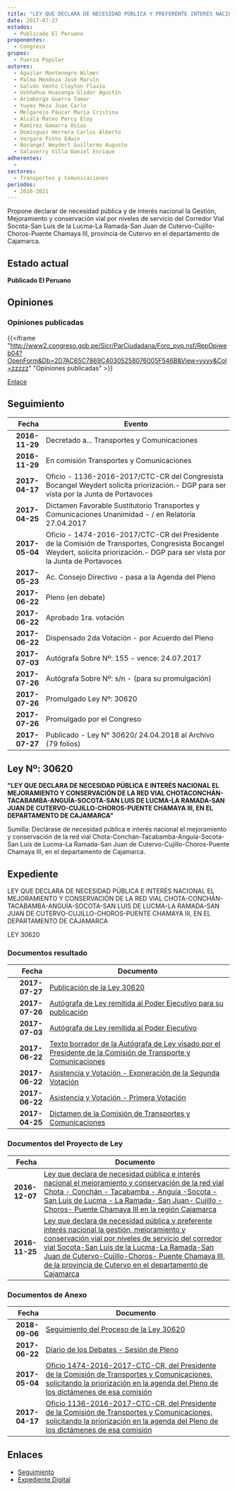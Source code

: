 ```yaml
---
title: "LEY QUE DECLARA DE NECESIDAD PÚBLICA Y PREFERENTE INTERÉS NACIONAL LA GESTIÓN, MEJORAMIENTO Y CONSERVACIÓN VIAL POR NIVELES DE SERVICIO DEL CORREDOR VIAL SOCOTA-SAN LUIS DE LA LUCMA-LA RAMADA-SAN JUAN DE CUTERVO-CUJILLO-CHOROS-PUENTE CHAMAYA III, PROVINCIA DE CUTERVO EN EL DEPARTAMENTO DE CAJAMARCA."
date: 2017-07-27
estados: 
  - Publicado El Peruano
proponentes: 
  - Congreso
grupos: 
  - Fuerza Popular
autores: 
  - Aguilar Montenegro Wilmer
  - Palma Mendoza José Marvín
  - Galván Vento Clayton Flavio
  - Ushñahua Huasanga Glider Agustín
  - Arimborgo Guerra Tamar
  - Yuyes Meza Juan Carlo
  - Melgarejo Páucar María Cristina
  - Alcalá Mateo Percy Eloy
  - Ramírez Gamarra Osías
  - Domínguez Herrera Carlos Alberto
  - Vergara Pinto Edwin
  - Bocangel Weydert Guillermo Augusto
  - Salaverry Villa Daniel Enrique
adherentes: 
  - 
sectores: 
  - Transportes y Comunicaciones
periodos: 
  - 2016-2021
---
```


Propone declarar de necesidad pública y de interés nacional la Gestión, Mejoramiento y conservación vial por niveles de servicio del Corredor Vial Socota-San Luis de la Lucma-La Ramada-San Juan de Cutervo-Cujillo-Choros-Puente Chamaya III, provincia de Cutervo en el departamento de Cajamarca.


## Estado actual

**Publicado El Peruano**

## Opiniones

### Opiniones publicadas

{{<iframe "http://www2.congreso.gob.pe/Sicr/ParCiudadana/Foro_pvp.nsf/RepOpiweb04?OpenForm&Db=2D7AC65C7869C40305258076005F546B&View=yyyy&Col=zzzzz" "Opiniones publicadas" >}}

[Enlace](http://www2.congreso.gob.pe/Sicr/ParCiudadana/Foro_pvp.nsf/RepOpiweb04?OpenForm&Db=2D7AC65C7869C40305258076005F546B&View=yyyy&Col=zzzzz)

## Seguimiento

| Fecha | Evento |
|------:|--------|
| **2016-11-29** | Decretado a... Transportes y Comunicaciones|
| **2016-11-29** | En comisión Transportes y Comunicaciones|
| **2017-04-17** | Oficio - 1136-2016-2017/CTC-CR del Congresista Bocangel Weydert solicita priorización.- DGP para ser vista por la Junta de Portavoces|
| **2017-04-25** | Dictamen Favorable Sustitutorio Transportes y Comunicaciones Unanimidad - / en Relatoría 27.04.2017|
| **2017-05-04** | Oficio - 1474-2016-2017/CTC-CR del Presidente de la Comisión de Transportes, Congresista Bocangel Weydert, solicita priorización.- DGP para ser vista por la Junta de Portavoces|
| **2017-05-23** | Ac. Consejo Directivo - pasa a la Agenda del Pleno|
| **2017-06-22** | Pleno (en debate)|
| **2017-06-22** | Aprobado 1ra. votación|
| **2017-06-22** | Dispensado 2da Votación - por Acuerdo del Pleno|
| **2017-07-03** | Autógrafa Sobre Nº: 155 - vence: 24.07.2017|
| **2017-07-26** | Autógrafa Sobre Nº: s/n - (para su promulgación)|
| **2017-07-26** | Promulgado Ley Nº: 30620|
| **2017-07-26** | Promulgado por el Congreso|
| **2017-07-27** | Publicado - Ley N° 30620/ 24.04.2018 al Archivo (79 folios)|

## Ley Nº: 30620

**"LEY QUE DECLARA DE NECESIDAD PÚBLICA E INTERÉS NACIONAL EL MEJORAMIENTO Y CONSERVACIÓN DE LA RED VIAL CHOTACONCHÁN-TACABAMBA-ANGUÍA-SOCOTA-SAN LUIS DE LUCMA-LA RAMADA-SAN JUAN DE CUTERVO-CUJILLO-CHOROS-PUENTE CHAMAYA III, EN EL DEPARTAMENTO DE CAJAMARCA"**

Sumilla: Declárase de necesidad pública e interés nacional el mejoramiento y conservación de la red vial Chota-Conchán-Tacabamba-Anguía-Socota-San Luis de Lucma-La Ramada-San Juan de Cutervo-Cujillo-Choros-Puente Chamaya III, en el departamento de Cajamarca.


## Expediente

LEY QUE DECLARA DE NECESIDAD PÚBLICA E INTERÉS NACIONAL EL MEJORAMIENTO Y CONSERVACIÓN DE LA RED VIAL CHOTA-CONCHÁN-TACABAMBA-ANGUÍA-SOCOTA-SAN LUIS DE LUCMA-LA RAMADA-SAN JUAN DE CUTERVO-CUJILLO-CHOROS-PUENTE CHAMAYA III, EN EL DEPARTAMENTO DE CAJAMARCA

LEY 30620


### Documentos resultado

| Fecha | Documento |
|------:|--------|
| **2017-07-27** | [Publicación de la Ley 30620](http://www.leyes.congreso.gob.pe/Documentos/2016_2021/ADLP/Normas_Legales/30620-LEY.pdf) |
| **2017-07-26** | [Autógrafa de Ley remitida al Poder Ejecutivo para su publicación](http://www.leyes.congreso.gob.pe/Documentos/2016_2021/ADLP/Texto_Aprobado/AU0068520170726.pdf) |
| **2017-07-03** | [Autógrafa de Ley remitida al Poder Ejecutivo](http://www.leyes.congreso.gob.pe/Documentos/2016_2021/Autografas/Ley_y_de_Resolucion_Legislativa/AU0068520170703.PDF) |
| **2017-06-22** | [Texto borrador de la Autógrafa de Ley visado por el Presidente de la Comisión de Transporte y Comunicaciones](http://www.leyes.congreso.gob.pe/Documentos/2016_2021/Texto_Borrador_de_Autografa/BAU0068520170622.pdf) |
| **2017-06-22** | [Asistencia y Votación - Exoneración de la Segunda Votación](http://www.leyes.congreso.gob.pe/Documentos/2016_2021/Asistencia_y_Votacion/Proyectos_de_Ley/Exoneracion_de_Segunda_Votacion/ESV0068520170622.pdf) |
| **2017-06-22** | [Asistencia y Votación - Primera Votación](http://www.leyes.congreso.gob.pe/Documentos/2016_2021/Asistencia_y_Votacion/Proyectos_de_Ley/AV0068520170622..pdf) |
| **2017-04-25** | [Dictamen de la Comisión de Transportes y Comunicaciones](http://www.leyes.congreso.gob.pe/Documentos/2016_2021/Dictamenes/Proyectos_de_Ley/00685DC23MAY20170425..pdf) |

### Documentos del Proyecto de Ley

| Fecha | Documento |
|------:|--------|
| **2016-12-07** | [Ley que declara de necesidad pública e interés nacional el mejoramiento y conservación de la red vial Chota - Conchán - Tacabamba - Anguía -Socota - San Luis de Lucma - La Ramada- San Juan- Cujillo - Choros- Puente Chamaya III en la región Cajamarca](http://www.leyes.congreso.gob.pe/Documentos/2016_2021/Proyectos_de_Ley_y_de_Resoluciones_Legislativas/PL0074520161207.pdf) |
| **2016-11-25** | [Ley que declara de necesidad pública y preferente interés nacional la gestión, mejoramiento y conservación vial por niveles de servicio del corredor vial Socota-San Luis de la Lucma-La Ramada-San Juan de Cutervo-Cujillo-Choros- Puente Chamaya III, de la provincia de Cutervo en el departamento de Cajamarca](http://www.leyes.congreso.gob.pe/Documentos/2016_2021/Proyectos_de_Ley_y_de_Resoluciones_Legislativas/PL0068520161125.pdf) |

### Documentos de Anexo

| Fecha | Documento |
|------:|--------|
| **2018-09-06** | [Seguimiento del Proceso de la Ley 30620](http://www.leyes.congreso.gob.pe/Documentos/2016_2021/Seguimiento_de_Proyectos_de_Ley/00685PL20180906.pdf) |
| **2017-06-22** | [Diario de los Debates - Sesión de Pleno](http://www2.congreso.gob.pe/Sicr/DiarioDebates/Publicad.nsf/SesionesPleno/05256D6E0073DFE90525814800610048/$FILE/SLO-2016-17A.pdf) |
| **2017-05-04** | [Oficio 1474-2016-2017-CTC-CR, del Presidente de la Comisión de Transportes y Comunicaciones, solicitando la priorización en la agenda del Pleno de los dictámenes de esa comisión](http://www.leyes.congreso.gob.pe/Documentos/2016_2021/Oficios/Comisiones_Ordinarias/OFICIO-1474-2016-2017-CTC-CR.pdf) |
| **2017-04-17** | [Oficio 1136-2016-2017-CTC-CR, del Presidente de la Comisión de Transportes y Comunicaciones, solicitando la priorización en la agenda del Pleno de los dictámenes de esa comisión](http://www.leyes.congreso.gob.pe/Documentos/2016_2021/Oficios/Comisiones_Ordinarias/OFICIO-1136-2016-2017-CTC-CR.pdf) |

## Enlaces 

- [Seguimiento](http://www2.congreso.gob.pe/Sicr/TraDocEstProc/CLProLey2016.nsf/f7fff46988ca05b1052578e100829cc7/b7c7bd9dad4584ac05258076005ecbc2?OpenDocument)
- [Expediente Digital](http://www2.congreso.gob.pehttp://www2.congreso.gob.pe/Sicr/TraDocEstProc/CLProLey2016.nsf/f7fff46988ca05b1052578e100829cc7/b7c7bd9dad4584ac05258076005ecbc2?OpenDocument&Click=05257FB7005EB655.eb71d0cf91d8294e05256cdf006b5706/$Body/0.1C6C)
